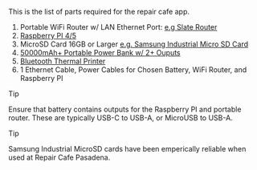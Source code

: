This is the list of parts required for the repair cafe app.

1. Portable WiFi Router w/ LAN Ethernet Port: [e.g Slate Router](https://www.amazon.com/dp/B07GBXMBQF)
2. [Raspberry PI 4/5](https://www.raspberrypi.com/products/raspberry-pi-5/)
3. MicroSD Card 16GB or Larger [e.g. Samsung Industrial Micro SD Card](https://www.amazon.com/dp/B09WB1857W)
4. [50000mAh+ Portable Power Bank w/ 2+ Ouputs](https://www.amazon.com/dp/B09NVLX5KD)
5. [Bluetooth Thermal Printer]()
6. 1 Ethernet Cable, Power Cables for Chosen Battery, WiFi Router, and Raspberry PI

> [!TIP]
> Ensure that battery contains outputs for the Raspberry PI and portable router. These are typically USB-C to USB-A, or MicroUSB to USB-A.

> [!TIP]
> Samsung Industrial MicroSD cards have been emperically reliable when used at Repair Cafe Pasadena.
